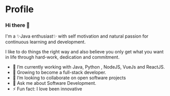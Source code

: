# Profile

### Hi there 👋 

I'm a ✨Java enthusiast✨ with self motivation and natural passion
for continuous learning and development.

I like to do things the right way and also believe you only get what you want 
in life through hard-work, dedication and commitment.

- 🔭 I’m currently working with Java, Python , NodeJS, VueJs and ReactJS. 
- 🌱 Growing to become a full-stack developer.
- 👯 I’m looking to collaborate on open software projects
- 💬 Ask me about Software Development.
- ⚡ Fun fact: I love been innovative


